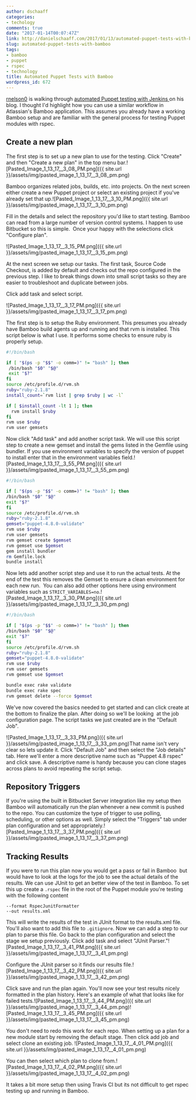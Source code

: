 ```yaml
---
author: dschaaff
categories:
- techology
comments: true
date: "2017-01-14T00:07:47Z"
link: http://danielschaaff.com/2017/01/13/automated-puppet-tests-with-bamboo/
slug: automated-puppet-tests-with-bamboo
tags:
- bamboo
- puppet
- rspec
- technology
title: Automated Puppet Tests with Bamboo
wordpress_id: 672
---
```


[rnelson0](https://twitter.com/rnelson0?lang=en) is walking through [automated Puppet testing with Jenkins ](https://rnelson0.com/2017/01/12/automating-puppet-tests-with-a-jenkins-job-version-1-0/)on his blog. I thought I'd highlight how you can use a similar workflow in Atlassian's Bamboo application. This assumes you already have a working Bamboo setup and are familiar with the general process for testing Puppet modules with rspec.



## Create a new plan



The first step is to set up a new plan to use for the testing. Click "Create" and then "Create a new plan" in the top menu bar.![Pasted_Image_1_13_17__3_08_PM.png]({{ site.url }}/assets/img/pasted_image_1_13_17__3_08_pm.png)

Bamboo organizes related jobs, builds, etc. into projects. On the next screen either create a new Puppet project or select an existing project if you've already set that up.![Pasted_Image_1_13_17__3_10_PM.png]({{ site.url }}/assets/img/pasted_image_1_13_17__3_10_pm.png)

Fill in the details and select the repository you'd like to start testing. Bamboo can read from a large number of version control systems. I happen to use Bitbucket so this is simple.  Once your happy with the selections click "Configure plan".

![Pasted_Image_1_13_17__3_15_PM.png]({{ site.url }}/assets/img/pasted_image_1_13_17__3_15_pm.png)

At the next screen we setup our tasks. The first task, Source Code Checkout, is added by default and checks out the repo configured in the previous step. I like to break things down into small script tasks so they are easier to troubleshoot and duplicate between jobs.

Click add task and select script.

![Pasted_Image_1_13_17__3_17_PM.png]({{ site.url }}/assets/img/pasted_image_1_13_17__3_17_pm.png)

The first step is to setup the Ruby environment. This presumes you already have Bamboo build agents up and running and that rvm is installed. This script below is what I use. It performs some checks to ensure ruby is properly setup.

```bash
#!/bin/bash

if [ "$(ps -p "$$" -o comm=)" != "bash" ]; then
 /bin/bash "$0" "$@"
 exit "$?"
fi 
source /etc/profile.d/rvm.sh
ruby="ruby-2.1.8"
install_count=`rvm list | grep $ruby | wc -l`

if [ $install_count -lt 1 ]; then
  rvm install $ruby
fi
rvm use $ruby
rvm user gemsets
```

Now click "Add task" and add another script task. We will use this script step to create a new gemset and install the gems listed in the Gemfile using bundler. If you use environment variables to specify the version of puppet to install enter that in the environment variables field.![Pasted_Image_1_13_17__3_55_PM.png]({{ site.url }}/assets/img/pasted_image_1_13_17__3_55_pm.png)

```bash
#!/bin/bash

if [ "$(ps -p "$$" -o comm=)" != "bash" ]; then
/bin/bash "$0" "$@"
exit "$?"
fi
source /etc/profile.d/rvm.sh
ruby="ruby-2.1.8"
gemset="puppet-4.8.0-validate"
rvm use $ruby
rvm user gemsets
rvm gemset create $gemset
rvm gemset use $gemset
gem install bundler
rm Gemfile.lock
bundle install
```

Now lets add another script step and use it to run the actual tests. At the end of the test this removes the Gemset to ensure a clean environment for each new run.  You can also add other options here using environment variables such as `STRICT_VARIABLES=no`.![Pasted_Image_1_13_17__3_30_PM.png]({{ site.url }}/assets/img/pasted_image_1_13_17__3_30_pm.png)

```bash
#!/bin/bash

if [ "$(ps -p "$$" -o comm=)" != "bash" ]; then
/bin/bash "$0" "$@"
exit "$?"
fi
source /etc/profile.d/rvm.sh
ruby="ruby-2.1.8"
gemset="puppet-4.8.0-validate"
rvm use $ruby
rvm user gemsets
rvm gemset use $gemset

bundle exec rake validate
bundle exec rake spec
rvm gemset delete --force $gemset
```

We've now covered the basics needed to get started and can click create at the bottom to finalize the plan. After doing so we'll be looking  at the job configuration page. The script tasks we just created are in the "Default Job".

![Pasted_Image_1_13_17__3_33_PM.png]({{ site.url }}/assets/img/pasted_image_1_13_17__3_33_pm.png)That name isn't very clear so lets update it. Click "Default Job" and then select the "Job details" tab. Here we'll enter a more descriptive name such as "Puppet 4.8 rspec" and click save. A descriptive name is handy because you can clone stages across plans to avoid repeating the script setup.



## Repository Triggers



If you're using the built in Bitbucket Server integration like my setup then Bamboo will automatically run the plan whenever a new commit is pushed to the repo. You can customize the type of trigger to use polling, scheduling, or other options as well. Simply select the "Triggers" tab under plan configuration and set appropriately.![Pasted_Image_1_13_17__3_37_PM.png]({{ site.url }}/assets/img/pasted_image_1_13_17__3_37_pm.png)



## Tracking Results



If you were to run this plan now you would get a pass or fail in Bamboo  but would have to look at the logs for the job to see the actual details of the results. We can use JUnit to get an better view of the test in Bamboo. To set this up create a `.rspec` file in the root of the Puppet module you're testing with the following content

```
--format RspecJunitFormatter
--out results.xml
```

This will write the results of the test in JUnit format to the results.xml file. You'll also want to add this file to `.gitignore`. Now we can add a step to our plan to parse this file. Go back to the plan configuration and select the stage we setup previously. Click add task and select "JUnit Parser."![Pasted_Image_1_13_17__3_41_PM.png]({{ site.url }}/assets/img/pasted_image_1_13_17__3_41_pm.png)

Configure the JUnit parser so it finds our results file.![Pasted_Image_1_13_17__3_42_PM.png]({{ site.url }}/assets/img/pasted_image_1_13_17__3_42_pm.png)

Click save and run the plan again. You'll now see your test results nicely formatted in the plan history. Here's an example of what that looks like for failed tests.![Pasted_Image_1_13_17__3_44_PM.png]({{ site.url }}/assets/img/pasted_image_1_13_17__3_44_pm.png)![Pasted_Image_1_13_17__3_45_PM.png]({{ site.url }}/assets/img/pasted_image_1_13_17__3_45_pm.png)

You don't need to redo this work for each repo. When setting up a plan for a new module start by removing the default stage. Then click add job and select clone an existing job. ![Pasted_Image_1_13_17__4_01_PM.png]({{ site.url }}/assets/img/pasted_image_1_13_17__4_01_pm.png)

You can then select which plan to clone from.![Pasted_Image_1_13_17__4_02_PM.png]({{ site.url }}/assets/img/pasted_image_1_13_17__4_02_pm.png)

It takes a bit more setup then using Travis CI but its not difficult to get rspec testing up and running in Bamboo.


